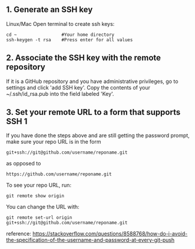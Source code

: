 ## 1. Generate an SSH key
Linux/Mac
Open terminal to create ssh keys:
```
cd ~                 #Your home directory
ssh-keygen -t rsa    #Press enter for all values
```

## 2. Associate the SSH key with the remote repository

If it is a GitHub repository and you have administrative privileges, 
go to settings and click 'add SSH key'. Copy the contents of your ~/.ssh/id_rsa.pub into the field labeled 'Key'.

## 3. Set your remote URL to a form that supports SSH 1
If you have done the steps above and are still getting the password prompt, make sure your repo URL is in the form
```
git+ssh://git@github.com/username/reponame.git
```
as opposed to
```
https://github.com/username/reponame.git
```
To see your repo URL, run:
```
git remote show origin
```
You can change the URL with:
```
git remote set-url origin git+ssh://git@github.com/username/reponame.git
```

reference:
https://stackoverflow.com/questions/8588768/how-do-i-avoid-the-specification-of-the-username-and-password-at-every-git-push
